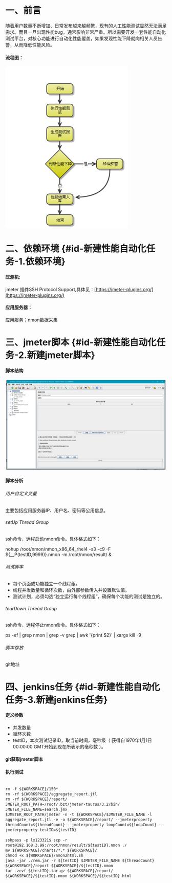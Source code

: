 # 一、前言

随着用户数量不断增加、日常发布越来越频繁，现有的人工性能测试显然无法满足需求。而且一旦出现性能bug，通常影响非常严重。所以需要开发一套性能自动化测试平台，对核心功能进行自动化性能覆盖，如果发现性能下降就向相关人员告警，从而降低性能风险。

#### 流程图：

![](/assets/import.png)

# 二、依赖环境 {#id-新建性能自动化任务-1.依赖环境}

#### 压测机:

jmeter 插件SSH Protocol Support,具体见：[https://jmeter-plugins.org/](https://jmeter-plugins.org/)

#### 应用服务器：

应用服务；nmon数据采集

# 三、jmeter脚本 {#id-新建性能自动化任务-2.新建jmeter脚本}

#### 脚本结构

![](/assets/import1201.png)

#### 脚本分析

###### 用户自定义变量

主要包括应用服务器IP、用户名、密码等公用信息。

###### setUp Thread Group

ssh命令，远程启动nmon命令。具体格式如下：

nohup /root/nmon/nmon\_x86\_64\_rhel4 -s3 -c9 -F ${\_\_P\(testID,9999\)}.nmon -m /root/nmon/result/ &

###### 测试脚本

* 每个页面或功能独立一个线程组。
* 线程并发数量和循环次数，由外部参数传入并设置默认值。
* 测试计划，必须勾选“独立运行每个线程组”，确保每个功能的测试是独立的。

###### tearDown Thread Group

ssh命令，远程停止nmon命令。具体格式如下：

ps -ef \| grep nmon \| grep -v grep \| awk '{print $2}' \| xargs kill -9

###### 脚本存放

git地址

# 四、jenkins任务 {#id-新建性能自动化任务-3.新建jenkins任务}

#### 定义参数

* 并发数量
* 循环次数
* testID，本次测试记录ID，取当前时间，毫秒级（
  获得自1970年1月1日00:00:00 GMT开始到现在所表示的毫秒数
  ）。

#### git获取jmeter脚本

#### 执行测试

```shell

rm -f ${WORKSPACE}/150*
rm -rf ${WORKSPACE}/aggregate_report.jtl
rm -rf ${WORKSPACE}/report/
JMETER_ROOT_PATH=/root/.bzt/jmeter-taurus/3.2/bin/
JMETER_FILE_NAME=search.jmx
$JMETER_ROOT_PATH/jmeter -n -t ${WORKSPACE}/$JMETER_FILE_NAME -l aggregate_report.jtl -e -o ${WORKSPACE}/report/ --jmeterproperty threadCount=${threadCount} --jmeterproperty loopCount=${loopCount} --jmeterproperty testID=${testID}
 
sshpass -p lx123321$ scp -r root@192.168.3.99:/root/nmon/result/${testID}.nmon ./
mv ${WORKSPACE}/charts/*.* ${WORKSPACE}/
chmod +x ${WORKSPACE}/nmon2html.sh 
java -jar ./rem.jar -r ${testID} $JMETER_FILE_NAME ${threadCount} ${WORKSPACE}/report ${WORKSPACE}/${testID}.nmon
tar -zcvf ${testID}.tar.gz ${WORKSPACE}/report/ ${WORKSPACE}/${testID}.nmon ${WORKSPACE}/${testID}.html
```





